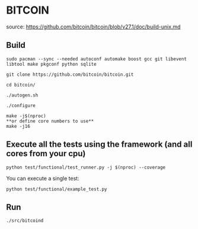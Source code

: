 # BITCOIN

source: https://github.com/bitcoin/bitcoin/blob/v27.1/doc/build-unix.md

## Build

    sudo pacman --sync --needed autoconf automake boost gcc git libevent libtool make pkgconf python sqlite
    
    git clone https://github.com/bitcoin/bitcoin.git
    
    cd bitcoin/
    
    ./autogen.sh
    
    ./configure
    
    make -j$(nproc)
    **or define core numbers to use**
    make -j16

## Execute all the tests using the framework (and all cores from your cpu)

    python test/functional/test_runner.py -j $(nproc) --coverage

You can execute a single test:
  
    python test/functional/example_test.py

## Run
  
    ./src/bitcoind

